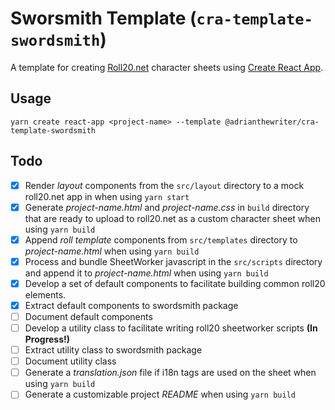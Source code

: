 # Sworsmith Template (`cra-template-swordsmith`)

A template for creating [Roll20.net](https://roll20.net) character sheets using [Create React App](https://github.com/facebook/create-react-app).

## Usage

```
yarn create react-app <project-name> --template @adrianthewriter/cra-template-swordsmith
```

## Todo

- [x] Render _layout_ components from the `src/layout` directory to a mock roll20.net app in when using `yarn start`
- [x] Generate _project-name.html_ and _project-name.css_ in `build` directory that are ready to upload to roll20.net as a custom character sheet when using `yarn build`
- [x] Append _roll template_ components from `src/templates` directory to _project-name.html_ when using `yarn build`
- [x] Process and bundle SheetWorker javascript in the `src/scripts` directory and append it to _project-name.html_ when using `yarn build`
- [x] Develop a set of default components to facilitate building common roll20 elements.
- [x] Extract default components to swordsmith package
- [ ] Document default components
- [ ] Develop a utility class to facilitate writing roll20 sheetworker scripts **(In Progress!)**
- [ ] Extract utility class to swordsmith package
- [ ] Document utility class
- [ ] Generate a _translation.json_ file if i18n tags are used on the sheet when using `yarn build`
- [ ] Generate a customizable project _README_ when using `yarn build`
